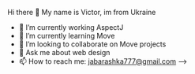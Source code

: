Hi there 👋
My name is Victor, im from Ukraine

- 🔭 I’m currently working AspectJ
- 🌱 I’m currently learning Move 
- 👯 I’m looking to collaborate on Move projects
- 💬 Ask me about web design
- 📫 How to reach me: jabarashka777@gmail.com
-->
